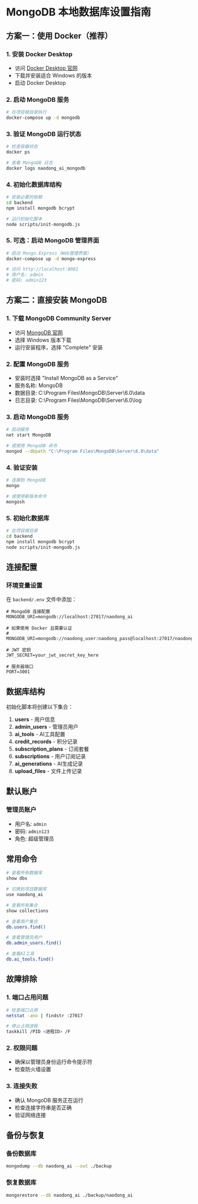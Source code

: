 # MongoDB 本地数据库设置指南

## 方案一：使用 Docker（推荐）

### 1. 安装 Docker Desktop
- 访问 [Docker Desktop 官网](https://www.docker.com/products/docker-desktop/)
- 下载并安装适合 Windows 的版本
- 启动 Docker Desktop

### 2. 启动 MongoDB 服务
```bash
# 在项目根目录执行
docker-compose up -d mongodb
```

### 3. 验证 MongoDB 运行状态
```bash
# 检查容器状态
docker ps

# 查看 MongoDB 日志
docker logs naodong_ai_mongodb
```

### 4. 初始化数据库结构
```bash
# 安装必要的依赖
cd backend
npm install mongodb bcrypt

# 运行初始化脚本
node scripts/init-mongodb.js
```

### 5. 可选：启动 MongoDB 管理界面
```bash
# 启动 Mongo Express（Web管理界面）
docker-compose up -d mongo-express

# 访问 http://localhost:8081
# 用户名: admin
# 密码: admin123
```

## 方案二：直接安装 MongoDB

### 1. 下载 MongoDB Community Server
- 访问 [MongoDB 官网](https://www.mongodb.com/try/download/community)
- 选择 Windows 版本下载
- 运行安装程序，选择 "Complete" 安装

### 2. 配置 MongoDB 服务
- 安装时选择 "Install MongoDB as a Service"
- 服务名称: MongoDB
- 数据目录: C:\Program Files\MongoDB\Server\6.0\data
- 日志目录: C:\Program Files\MongoDB\Server\6.0\log

### 3. 启动 MongoDB 服务
```bash
# 启动服务
net start MongoDB

# 或使用 MongoDB 命令
mongod --dbpath "C:\Program Files\MongoDB\Server\6.0\data"
```

### 4. 验证安装
```bash
# 连接到 MongoDB
mongo

# 或使用新版本命令
mongosh
```

### 5. 初始化数据库
```bash
# 在项目根目录
cd backend
npm install mongodb bcrypt
node scripts/init-mongodb.js
```

## 连接配置

### 环境变量设置
在 `backend/.env` 文件中添加：

```env
# MongoDB 连接配置
MONGODB_URI=mongodb://localhost:27017/naodong_ai

# 如果使用 Docker 且需要认证
# MONGODB_URI=mongodb://naodong_user:naodong_pass@localhost:27017/naodong_ai

# JWT 密钥
JWT_SECRET=your_jwt_secret_key_here

# 服务器端口
PORT=3001
```

## 数据库结构

初始化脚本将创建以下集合：

1. **users** - 用户信息
2. **admin_users** - 管理员用户
3. **ai_tools** - AI工具配置
4. **credit_records** - 积分记录
5. **subscription_plans** - 订阅套餐
6. **subscriptions** - 用户订阅记录
7. **ai_generations** - AI生成记录
8. **upload_files** - 文件上传记录

## 默认账户

### 管理员账户
- 用户名: `admin`
- 密码: `admin123`
- 角色: 超级管理员

## 常用命令

```bash
# 查看所有数据库
show dbs

# 切换到项目数据库
use naodong_ai

# 查看所有集合
show collections

# 查看用户集合
db.users.find()

# 查看管理员用户
db.admin_users.find()

# 查看AI工具
db.ai_tools.find()
```

## 故障排除

### 1. 端口占用问题
```bash
# 检查端口占用
netstat -ano | findstr :27017

# 停止占用进程
taskkill /PID <进程ID> /F
```

### 2. 权限问题
- 确保以管理员身份运行命令提示符
- 检查防火墙设置

### 3. 连接失败
- 确认 MongoDB 服务正在运行
- 检查连接字符串是否正确
- 验证网络连接

## 备份与恢复

### 备份数据库
```bash
mongodump --db naodong_ai --out ./backup
```

### 恢复数据库
```bash
mongorestore --db naodong_ai ./backup/naodong_ai
```